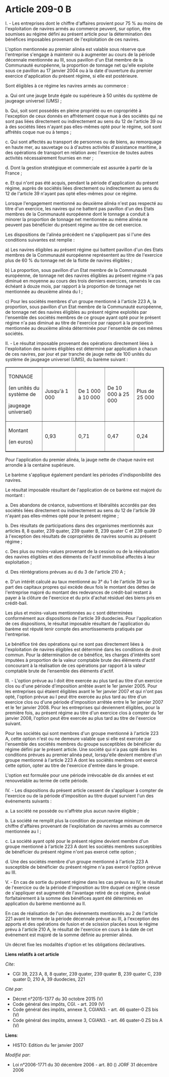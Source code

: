 # Article 209-0 B

I. - Les entreprises dont le chiffre d'affaires provient pour 75 % au moins de l'exploitation de navires armés au commerce
peuvent, sur option, être soumises au régime défini au présent article pour la détermination des bénéfices imposables
provenant de l'exploitation de ces navires.

L'option mentionnée au premier alinéa est valable sous réserve que l'entreprise s'engage à maintenir ou à augmenter au cours
de la période décennale mentionnée au III, sous pavillon d'un Etat membre de la Communauté européenne, la proportion de
tonnage net qu'elle exploite sous ce pavillon au 17 janvier 2004 ou à la date d'ouverture du premier exercice d'application
du présent régime, si elle est postérieure.

Sont éligibles à ce régime les navires armés au commerce :

a. Qui ont une jauge brute égale ou supérieure à 50 unités du système de jaugeage universel (UMS) ;

b. Qui, soit sont possédés en pleine propriété ou en copropriété à l'exception de ceux donnés en affrètement coque nue à des
sociétés qui ne sont pas liées directement ou indirectement au sens du 12 de l'article 39 ou à des sociétés liées n'ayant pas
elles-mêmes opté pour le régime, soit sont affrétés coque nue ou à temps ;

c. Qui sont affectés au transport de personnes ou de biens, au remorquage en haute mer, au sauvetage ou à d'autres activités
d'assistance maritime, à des opérations de transport en relation avec l'exercice de toutes autres activités nécessairement
fournies en mer ;

d. Dont la gestion stratégique et commerciale est assurée à partir de la France ;

e. Et qui n'ont pas été acquis, pendant la période d'application du présent régime, auprès de sociétés liées directement ou
indirectement au sens du 12 de l'article 39 n'ayant pas opté elles-mêmes pour ce régime.

Lorsque l'engagement mentionné au deuxième alinéa n'est pas respecté au titre d'un exercice, les navires qui ne battent pas
pavillon d'un des Etats membres de la Communauté européenne dont le tonnage a conduit à minorer la proportion de tonnage net
mentionnée au même alinéa ne peuvent pas bénéficier du présent régime au titre de cet exercice.

Les dispositions de l'alinéa précédent ne s'appliquent pas si l'une des conditions suivantes est remplie :

a) Les navires éligibles au présent régime qui battent pavillon d'un des Etats membres de la Communauté européenne
représentent au titre de l'exercice plus de 60 % du tonnage net de la flotte de navires éligibles ;

b) La proportion, sous pavillon d'un Etat membre de la Communauté européenne, de tonnage net des navires éligibles au présent
régime n'a pas diminué en moyenne au cours des trois derniers exercices, ramenés le cas échéant à douze mois, par rapport à
la proportion de tonnage net mentionnée au deuxième alinéa du I ;

c) Pour les sociétés membres d'un groupe mentionné à l'article 223 A, la proportion, sous pavillon d'un Etat membre de la
Communauté européenne, de tonnage net des navires éligibles au présent régime exploités par l'ensemble des sociétés membres
de ce groupe ayant opté pour le présent régime n'a pas diminué au titre de l'exercice par rapport à la proportion mentionnée
au deuxième alinéa déterminée pour l'ensemble de ces mêmes sociétés.

II. - Le résultat imposable provenant des opérations directement liées à l'exploitation des navires éligibles est déterminé
par application à chacun de ces navires, par jour et par tranche de jauge nette de 100 unités du système de jaugeage
universel (UMS), du barème suivant :

<table align="center" border="1" cellpadding="0" cellspacing="0" width="680">
  <tbody>
    <tr>
      <td width="123">

TONNAGE

(en unités du système de

jaugeage universel)

</td>
      <td width="123">

Jusqu'à 1 000

</td>
      <td width="123">

De 1 000 à 10 000

</td>
      <td width="123">

De 10 000 à 25 000

</td>
      <td width="123">

Plus de 25 000

</td>
    </tr>
    <tr>
      <td width="123">

Montant

(en euros)

</td>
      <td width="123">

0,93

</td>
      <td width="123">

0,71

</td>
      <td width="123">

0,47

</td>
      <td width="123">

0,24

</td>
    </tr>
  </tbody>
</table>

Pour l'application du premier alinéa, la jauge nette de chaque navire est arrondie à la centaine supérieure.

Le barème s'applique également pendant les périodes d'indisponibilité des navires.

Le résultat imposable résultant de l'application de ce barème est majoré du montant :

a. Des abandons de créance, subventions et libéralités accordés par des sociétés liées directement ou indirectement au sens
du 12 de l'article 39 n'ayant pas elles-mêmes opté pour le présent régime ;

b. Des résultats de participations dans des organismes mentionnés aux articles 8, 8 quater, 239 quater, 239 quater B, 239
quater C et 239 quater D à l'exception des résultats de copropriétés de navires soumis au présent régime ;

c. Des plus ou moins-values provenant de la cession ou de la réévaluation des navires éligibles et des éléments de l'actif
immobilisé affectés à leur exploitation ;

d. Des réintégrations prévues au d du 3 de l'article 210 A ;

e. D'un intérêt calculé au taux mentionné au 3° du 1 de l'article 39 sur la part des capitaux propres qui excède deux fois le
montant des dettes de l'entreprise majoré du montant des redevances de crédit-bail restant à payer à la clôture de l'exercice
et du prix d'achat résiduel des biens pris en crédit-bail.

Les plus et moins-values mentionnées au c sont déterminées conformément aux dispositions de l'article 39 duodecies. Pour
l'application de ces dispositions, le résultat imposable résultant de l'application du barème est réputé tenir compte des
amortissements pratiqués par l'entreprise.

Le bénéfice tiré des opérations qui ne sont pas directement liées à l'exploitation de navires éligibles est déterminé dans
les conditions de droit commun. Pour la détermination de ce bénéfice, les charges d'intérêts sont imputées à proportion de la
valeur comptable brute des éléments d'actif concourant à la réalisation de ces opérations par rapport à la valeur comptable
brute de l'ensemble des éléments d'actif.

III. - L'option prévue au I doit être exercée au plus tard au titre d'un exercice clos ou d'une période d'imposition arrêtée
avant le 1er janvier 2005. Pour les entreprises qui étaient éligibles avant le 1er janvier 2007 et qui n'ont pas opté,
l'option prévue au I peut être exercée au plus tard au titre d'un exercice clos ou d'une période d'imposition arrêtée entre
le 1er janvier 2007 et le 1er janvier 2008. Pour les entreprises qui deviennent éligibles, pour la première fois, au présent
régime au titre d'un exercice clos à compter du 1er janvier 2008, l'option peut être exercée au plus tard au titre de
l'exercice suivant.

Pour les sociétés qui sont membres d'un groupe mentionné à l'article 223 A, cette option n'est ou ne demeure valable que si
elle est exercée par l'ensemble des sociétés membres du groupe susceptibles de bénéficier du régime défini par le présent
article. Une société qui n'a pas opté dans les conditions prévues au premier alinéa peut, lorsqu'elle devient membre d'un
groupe mentionné à l'article 223 A dont les sociétés membres ont exercé cette option, opter au titre de l'exercice d'entrée
dans le groupe.

L'option est formulée pour une période irrévocable de dix années et est renouvelable au terme de cette période.

IV. - Les dispositions du présent article cessent de s'appliquer à compter de l'exercice ou de la période d'imposition au
titre duquel survient l'un des événements suivants :

a. La société ne possède ou n'affrète plus aucun navire éligible ;

b. La société ne remplit plus la condition de pourcentage minimum de chiffre d'affaires provenant de l'exploitation de
navires armés au commerce mentionnée au I ;

c. La société ayant opté pour le présent régime devient membre d'un groupe mentionné à l'article 223 A dont les sociétés
membres susceptibles de bénéficier du présent régime n'ont pas exercé cette option ;

d. Une des sociétés membre d'un groupe mentionné à l'article 223 A susceptible de bénéficier du présent régime n'a pas exercé
l'option prévue au III.

V. - En cas de sortie du présent régime dans les cas prévus au IV, le résultat de l'exercice ou de la période d'imposition au
titre duquel ce régime cesse de s'appliquer est augmenté de l'avantage retiré de ce régime, évalué forfaitairement à la somme
des bénéfices ayant été déterminés en application du barème mentionné au II.

En cas de réalisation de l'un des événements mentionnés au 2 de l'article 221 avant le terme de la période décennale prévue
au III, à l'exception des apports et des opérations de fusion et de scission placées sous le régime prévu à l'article 210 A,
le résultat de l'exercice en cours à la date de cet événement est majoré de la somme définie au premier alinéa.

Un décret fixe les modalités d'option et les obligations déclaratives.

**Liens relatifs à cet article**

_Cite_:

  - CGI 39, 223 A, 8, 8 quater, 239 quater, 239 quater B, 239 quater C, 239 quater D, 210 A, 39 duodecies, 221

_Cité par_:

  - Décret n°2015-1377 du 30 octobre 2015 (V)
  - Code général des impôts, CGI. - art. 209 (V)
  - Code général des impôts, annexe 3, CGIAN3. - art. 46 quater-0 ZS bis (V)
  - Code général des impôts, annexe 3, CGIAN3. - art. 46 quater-0 ZS bis A (V)

**Liens**:

  - HISTO: Edition du 1er janvier 2007

_Modifié par_:

  - Loi n°2006-1771 du 30 décembre 2006 - art. 80 () JORF 31 décembre 2006
